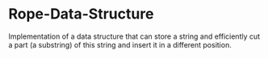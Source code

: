 # Rope-Data-Structure
Implementation of a data structure that can store a string and efficiently cut a part (a substring) of this string and insert it in a different position.
